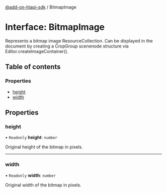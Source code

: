 [@add-on-hlapi-sdk](../overview.md) / BitmapImage

# Interface: BitmapImage

Represents a bitmap image ResourceCollection. Can be displayed in the document by creating a CropGroup scenenode
structure via Editor.createImageContainer().

## Table of contents

### Properties

- [height](BitmapImage.md#height)
- [width](BitmapImage.md#width)

## Properties

### <a id="height" name="height"></a> height

• `Readonly` **height**: `number`

Original height of the bitmap in pixels.

___

### <a id="width" name="width"></a> width

• `Readonly` **width**: `number`

Original width of the bitmap in pixels.
